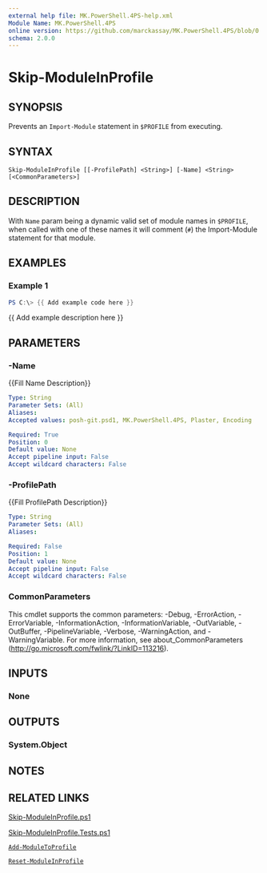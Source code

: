 ```yaml
---
external help file: MK.PowerShell.4PS-help.xml
Module Name: MK.PowerShell.4PS
online version: https://github.com/marckassay/MK.PowerShell.4PS/blob/0.0.1/docs/Skip-ModuleInProfile.md
schema: 2.0.0
---
```


# Skip-ModuleInProfile

## SYNOPSIS
Prevents an `Import-Module` statement in `$PROFILE` from executing.

## SYNTAX

```
Skip-ModuleInProfile [[-ProfilePath] <String>] [-Name] <String> [<CommonParameters>]
```

## DESCRIPTION
With `Name` param being a dynamic valid set of module names in `$PROFILE`, when called with one of these names it will comment (`#`) the Import-Module statement for that module.

## EXAMPLES

### Example 1
```powershell
PS C:\> {{ Add example code here }}
```

{{ Add example description here }}

## PARAMETERS

### -Name
{{Fill Name Description}}

```yaml
Type: String
Parameter Sets: (All)
Aliases:
Accepted values: posh-git.psd1, MK.PowerShell.4PS, Plaster, Encoding

Required: True
Position: 0
Default value: None
Accept pipeline input: False
Accept wildcard characters: False
```

### -ProfilePath
{{Fill ProfilePath Description}}

```yaml
Type: String
Parameter Sets: (All)
Aliases:

Required: False
Position: 1
Default value: None
Accept pipeline input: False
Accept wildcard characters: False
```

### CommonParameters
This cmdlet supports the common parameters: -Debug, -ErrorAction, -ErrorVariable, -InformationAction, -InformationVariable, -OutVariable, -OutBuffer, -PipelineVariable, -Verbose, -WarningAction, and -WarningVariable. For more information, see about_CommonParameters (http://go.microsoft.com/fwlink/?LinkID=113216).

## INPUTS

### None

## OUTPUTS

### System.Object

## NOTES

## RELATED LINKS

[Skip-ModuleInProfile.ps1](https://github.com/marckassay/MK.PowerShell.4PS/blob/0.0.1/src/profile/Skip-ModuleInProfile.ps1)

[Skip-ModuleInProfile.Tests.ps1](https://github.com/marckassay/MK.PowerShell.4PS/blob/0.0.1/test/profile/Skip-ModuleInProfile.Tests.ps1)

[`Add-ModuleToProfile`](https://github.com/marckassay/MK.PowerShell.4PS/blob/0.0.1/docs/Add-ModuleToProfile.md)

[`Reset-ModuleInProfile`](https://github.com/marckassay/MK.PowerShell.4PS/blob/0.0.1/docs/Reset-ModuleInProfile.md)

